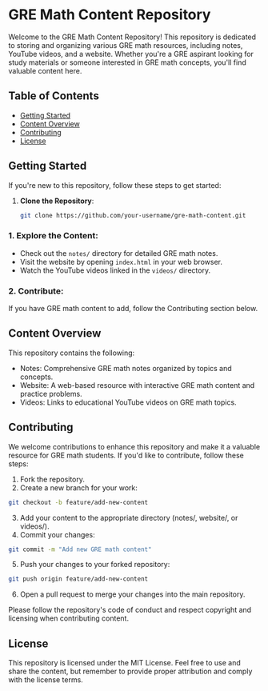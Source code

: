 # GRE Math Content Repository

Welcome to the GRE Math Content Repository! This repository is dedicated to storing and organizing various GRE math resources, including notes, YouTube videos, and a website. Whether you're a GRE aspirant looking for study materials or someone interested in GRE math concepts, you'll find valuable content here.

## Table of Contents
- [Getting Started](#getting-started)
- [Content Overview](#content-overview)
- [Contributing](#contributing)
- [License](#license)

## Getting Started

If you're new to this repository, follow these steps to get started:

1. **Clone the Repository**: 
   ```sh
   git clone https://github.com/your-username/gre-math-content.git

### 1. Explore the Content:
 -  Check out the `notes/` directory for detailed GRE math notes.
 -  Visit the website by opening `index.html` in your web browser.
 -  Watch the YouTube videos linked in the `videos/` directory.
### 2. Contribute: 
If you have GRE math content to add, follow the Contributing section below.

## Content Overview
This repository contains the following:

 -  Notes: Comprehensive GRE math notes organized by topics and concepts.
 -  Website: A web-based resource with interactive GRE math content and practice problems.
 -  Videos: Links to educational YouTube videos on GRE math topics.

## Contributing
We welcome contributions to enhance this repository and make it a valuable resource for GRE math students. If you'd like to contribute, follow these steps:

 1. Fork the repository.
 2. Create a new branch for your work:
```sh
git checkout -b feature/add-new-content
```
 3. Add your content to the appropriate directory (notes/, website/, or videos/).
 4. Commit your changes:

```sh
git commit -m "Add new GRE math content"
```
 5. Push your changes to your forked repository:

```sh
git push origin feature/add-new-content
```
 6. Open a pull request to merge your changes into the main repository.

Please follow the repository's code of conduct and respect copyright and licensing when contributing content.

## License
This repository is licensed under the MIT License. Feel free to use and share the content, but remember to provide proper attribution and comply with the license terms.
